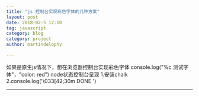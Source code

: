 ```yaml
---
title: "js 控制台实现彩色字体的几种方案"
layout: post
date: 2018-02-5 12:10
tag: javascript
category: blog
category: project
author: martindelophy

---
```

如果是原生js情况下，想在浏览器控制台实现彩色字体
console.log("%c 测试字体"，"color: red")
node状态控制台呈现
1.安装chalk
2.console.log('\033[42;30m DONE ')

---

